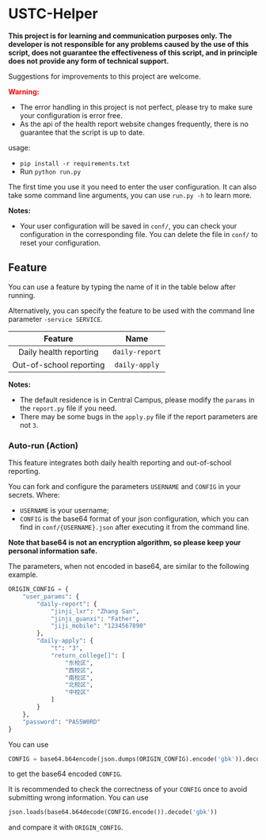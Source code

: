 # USTC-Helper

**This project is for learning and communication purposes only. The developer is not responsible for any problems caused by the use of this script, does not guarantee the effectiveness of this script, and in principle does not provide any form of technical support.**

Suggestions for improvements to this project are welcome.

**<font color="red">Warning:</font>**
- The error handling in this project is not perfect, please try to make sure your configuration is error free.
- As the api of the health report website changes frequently, there is no guarantee that the script is up to date.

usage:

- `pip install -r requirements.txt`
- Run `python run.py` 

The first time you use it you need to enter the user configuration.
It can also take some command line arguments, you can use `run.py -h` to learn more.

**Notes:**

- Your user configuration will be saved in `conf/`, you can check your configuration in the corresponding file. You can delete the file in `conf/` to reset your configuration.

## Feature

You can use a feature by typing the name of it in the table below after running.

Alternatively, you can specify the feature to be used with the command line parameter `-service SERVICE`.

|Feature|Name|
|:---:|:---:|
|Daily health reporting|`daily-report`|
|Out-of-school reporting|`daily-apply`|

**Notes:**

- The default residence is in Central Campus, please modify the `params` in the `report.py` file if you need.
- There may be some bugs in the `apply.py` file if the report parameters are not `3`.

### Auto-run (Action)

This feature integrates both daily health reporting and out-of-school reporting.

You can fork and configure the parameters `USERNAME` and `CONFIG` in your secrets. Where:
- `USERNAME` is your username;
- `CONFIG` is the base64 format of your json configuration, which you can find in `conf/{USERNAME}.json` after executing it from the command line.

**Note that base64 is not an encryption algorithm, so please keep your personal information safe.**

The parameters, when not encoded in base64, are similar to the following example.
``` python
ORIGIN_CONFIG = {
    "user_params": {
        "daily-report": {
            "jinji_lxr": "Zhang San",
            "jinji_guanxi": "Father",
            "jiji_mobile": "1234567890"
        },
        "daily-apply": {
            "t": "3",
            "return_college[]": [
                "东校区",
                "西校区",
                "南校区",
                "北校区",
                "中校区"
            ]
        }
    },
    "password": "PAS5W0RD"
}
```
You can use
```python
CONFIG = base64.b64encode(json.dumps(ORIGIN_CONFIG).encode('gbk')).decode("ASCII")
```
to get the base64 encoded `CONFIG`.

It is recommended to check the correctness of your `CONFIG` once to avoid submitting wrong information. You can use
```python
json.loads(base64.b64decode(CONFIG.encode()).decode('gbk'))
```
and compare it with `ORIGIN_CONFIG`.